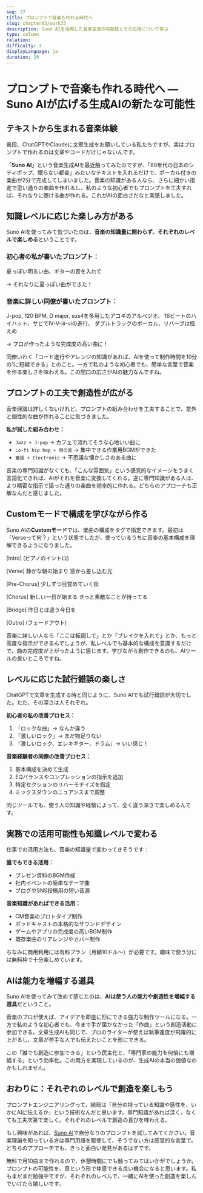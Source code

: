 ```yaml
---
seq: 37
title: プロンプトで音楽も作れる時代へ
slug: chapter03/work33
description: Suno AIを活用した音楽生成の可能性とその応用について学ぶ
type: column
relation: 
difficulty: 3
displayLanguage: ja
duration: 20
---
```


# プロンプトで音楽も作れる時代へ ― Suno AIが広げる生成AIの新たな可能性


## テキストから生まれる音楽体験

普段、ChatGPTやClaudeに文章生成をお願いしている私たちですが、実はプロンプトで作れるのは文章やコードだけじゃないんです。

「**Suno AI**」という音楽生成AIを最近触ってみたのですが、「80年代の日本のシティポップ、眠らない都会」みたいなテキストを入れるだけで、ボーカル付きの楽曲が2分で完成してしまいました。音楽の知識がある人なら、さらに細かい指定で思い通りの楽曲を作れるし、私のような初心者でもプロンプトを工夫すれば、それなりに聴ける曲が作れる。これがAIの面白さだなと実感しました。

## 知識レベルに応じた楽しみ方がある

Suno AIを使ってみて気づいたのは、**音楽の知識量に関わらず、それぞれのレベルで楽しめる**ということです。

### 初心者の私が書いたプロンプト：
夏っぽい明るい曲、ギターの音を入れて

→ それなりに夏っぽい曲ができた！

### 音楽に詳しい同僚が書いたプロンプト：
J-pop, 120 BPM, D major, sus4を多用したアコギのアルペジオ、 16ビートのハイハット、サビでIV-V-iii-viの進行、 ダブルトラックのボーカル、リバーブは控えめ

→ プロが作ったような完成度の高い曲に！

同僚いわく「コード進行やアレンジの知識があれば、AIを使って制作時間を10分の1に短縮できる」とのこと。一方で私のような初心者でも、簡単な言葉で音楽を作る楽しさを味わえる。この間口の広さがAIの魅力なんですね。

## プロンプトの工夫で創造性が広がる

音楽理論は詳しくないけれど、プロンプトの組み合わせを工夫することで、意外と個性的な曲が作れることに気づきました。

**私が試した組み合わせ：**
- `Jazz + J-pop` → カフェで流れてそうな心地いい曲に
- `Lo-fi hip hop + 雨の音` → 集中できる作業用BGMができた
- `童謡 + Electronic` → 不思議な懐かしさのある曲に

音楽の専門知識がなくても、「こんな雰囲気」という感覚的なイメージをうまく言語化できれば、AIがそれを音楽に変換してくれる。逆に専門知識がある人は、より精密な指示で狙った通りの楽曲を効率的に作れる。どちらのアプローチも正解なんだと感じました。

## Customモードで構成を学びながら作る

Suno AIの**Customモード**では、楽曲の構成をタグで指定できます。最初は「Verseって何？」という状態でしたが、使っているうちに音楽の基本構成を理解できるようになりました。

[Intro] (ピアノのイントロ)

[Verse] 静かな朝の始まり 窓から差し込む光

[Pre-Chorus] 少しずつ目覚めていく街

[Chorus] 新しい一日が始まる きっと素敵なことが待ってる

[Bridge] 昨日とは違う今日を

[Outro] (フェードアウト)


音楽に詳しい人なら「ここは転調して」とか「ブレイクを入れて」とか、もっと高度な指示ができるんでしょうが、私レベルでも基本的な構成を意識するだけで、曲の完成度が上がったように感じます。学びながら創作できるのも、AIツールの良いところですね。

## レベルに応じた試行錯誤の楽しさ

ChatGPTで文章を生成する時と同じように、Suno AIでも試行錯誤が大切でした。ただ、その深さは人それぞれ。

**初心者の私の改善プロセス：**
1. 「ロックな曲」→ なんか違う
2. 「激しいロック」→ まだ物足りない
3. 「激しいロック、エレキギター、ドラム」→ いい感じ！

**音楽経験者の同僚の改善プロセス：**
1. 基本構成を決めて生成
2. EQバランスやコンプレッションの指示を追加
3. 特定セクションのリハーモナイズを指定
4. ミックスダウンのニュアンスまで調整

同じツールでも、使う人の知識や経験によって、全く違う深さで楽しめるんです。

## 実務での活用可能性も知識レベルで変わる

仕事での活用方法も、音楽の知識量で変わってきそうです：

**誰でもできる活用：**
- プレゼン資料のBGM作成
- 社内イベントの簡単なテーマ曲
- ブログやSNS投稿用の短い音源

**音楽知識があればできる活用：**
- CM音楽のプロトタイプ制作
- ポッドキャストの本格的なサウンドデザイン
- ゲームやアプリの完成度の高いBGM制作
- 既存楽曲のリアレンジやカバー制作

ちなみに商用利用には有料プラン（月額10ドル〜）が必要です。趣味で使う分には無料枠で十分楽しめています。

## AIは能力を増幅する道具

Suno AIを使ってみて改めて感じたのは、**AIは使う人の能力や創造性を増幅する道具**だということ。

音楽のプロが使えば、アイデアを即座に形にできる強力な制作ツールになる。一方で私のような初心者でも、今まで手が届かなかった「作曲」という創造活動に参加できる。文章生成AIも同じで、プロのライターが使えば執筆速度が飛躍的に上がるし、文章が苦手な人でも伝えたいことを形にできる。

この「誰でも創造に参加できる」という民主化と、「専門家の能力を何倍にも増幅する」という効率化。この両方を実現しているのが、生成AIの本当の価値なのかもしれません。

## おわりに：それぞれのレベルで創造を楽しもう

プロンプトエンジニアリングって、結局は「自分の持っている知識や感性を、いかにAIに伝えるか」という技術なんだと思います。専門知識があれば深く、なくても工夫次第で楽しく。それぞれのレベルで創造の喜びを味わえる。

もし興味があれば、[Suno AI](https://suno.ai/)で自分なりのプロンプトを試してみてください。音楽理論を知っている方は専門用語を駆使して、そうでない方は感覚的な言葉で。どちらのアプローチでも、きっと面白い発見があるはずです。

無料で月10曲まで作れるので、休憩時間にでも触ってみてはいかがでしょうか。プロンプトの可能性を、音という形で体感できる良い機会になると思います。私もまだまだ勉強中ですが、それぞれのレベルで、一緒にAIを使った創造を楽しんでいけたら嬉しいです。